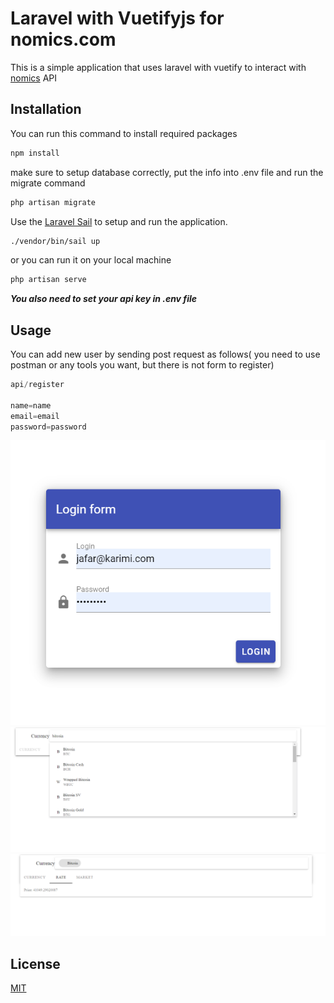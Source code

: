 # Laravel with Vuetifyjs for nomics.com

This is a simple application that uses laravel with vuetify to interact with [nomics](https://nomics.com/) API

## Installation

You can run this command to install required packages

```bash
npm install
```

make sure to setup database correctly, put the info into .env file and run the migrate command

```bash
php artisan migrate
```

Use the [Laravel Sail](https://laravel.com/docs/8.x/sail) to setup and run the application.

```bash
./vendor/bin/sail up
```

or you can run it on your local machine

```bash
php artisan serve
```

***You also need to set your api key in .env file***


## Usage

You can add new user by sending post request as follows( you need to use postman or any tools you want, but there is not form to register)

```python
api/register

name=name
email=email
password=password
```
![alt text](https://github.com/jk8869/laravelvuetifycurrency/blob/master/public/image/login.PNG)
![alt text](https://github.com/jk8869/laravelvuetifycurrency/blob/master/public/image/main.PNG)
![alt text](https://github.com/jk8869/laravelvuetifycurrency/blob/master/public/image/detail.PNG)

## License

[MIT](https://choosealicense.com/licenses/mit/)
